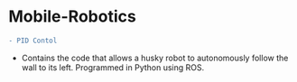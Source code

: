 # Mobile-Robotics

```diff
- PID Contol 
```

- Contains the code that allows a husky robot to autonomously follow the wall to its left. Programmed in Python using ROS.
